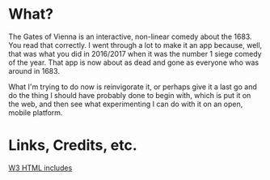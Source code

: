 # What?

The Gates of Vienna is an interactive, non-linear comedy about the 1683. You read that correctly. I went through a lot to make it an app because, well, that was what you did in 2016/2017 when it was the number 1 siege comedy of the year. That app is now about as dead and gone as everyone who was around in 1683.

What I'm trying to do now is reinvigorate it, or perhaps give it a last go and do the thing I should have probably done to begin with, which is put it on the web, and then see what experimenting I can do with it on an open, mobile platform.

# Links, Credits, etc.

[W3 HTML includes](https://www.w3schools.com/howto/howto_html_include.asp)
